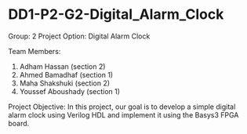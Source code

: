 # DD1-P2-G2-Digital_Alarm_Clock

Group: 2
Project Option: Digital Alarm Clock

Team Members:
  1. Adham Hassan (section 2)
  2. Ahmed Bamadhaf (section 1)
  3. Maha Shakshuki (section 2)
  4. Youssef Aboushady (section 1)

Project Objective:
  In this project, our goal is to develop a simple digital alarm clock using Verilog HDL and implement it using the Basys3 FPGA board.
